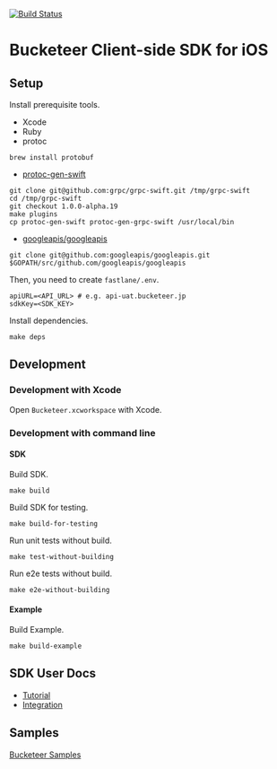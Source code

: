 [![Build Status](https://app.bitrise.io/app/b2a26a787a314dad/status.svg?token=dbGgTCEurcQ8NoD64CekLA&branch=master)](https://app.bitrise.io/app/b2a26a787a314dad)

# Bucketeer Client-side SDK for iOS

## Setup

Install prerequisite tools.

- Xcode
- Ruby
- protoc

```
brew install protobuf
```

- [protoc-gen-swift](https://github.com/grpc/grpc-swift#getting-the-plugins)

```
git clone git@github.com:grpc/grpc-swift.git /tmp/grpc-swift
cd /tmp/grpc-swift
git checkout 1.0.0-alpha.19
make plugins
cp protoc-gen-swift protoc-gen-grpc-swift /usr/local/bin
```

- [googleapis/googleapis](https://github.com/googleapis/googleapis)

```
git clone git@github.com:googleapis/googleapis.git $GOPATH/src/github.com/googleapis/googleapis
```

Then, you need to create `fastlane/.env`.

```
apiURL=<API_URL> # e.g. api-uat.bucketeer.jp
sdkKey=<SDK_KEY>
```

Install dependencies.

```
make deps
```

## Development

### Development with Xcode

Open `Bucketeer.xcworkspace` with Xcode.

### Development with command line

#### SDK

Build SDK.

```
make build
```

Build SDK for testing.

```
make build-for-testing
```

Run unit tests without build.

```
make test-without-building
```

Run e2e tests without build.

```
make e2e-without-building
```

#### Example

Build Example.

```
make build-example
```

## SDK User Docs

- [Tutorial](https://bucketeer.io/docs/#/sdk-tutorial-ios)
- [Integration](https://bucketeer.io/docs/#/sdk-reference-guides-ios)

## Samples 

[Bucketeer Samples](https://github.com/ca-dp/bucketeer-samples)
